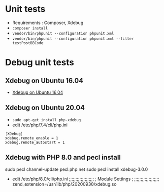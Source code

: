 # Unit tests
- Requirements : Composer, Xdebug
- `composer install`
- `vendor/bin/phpunit --configuration phpunit.xml`
- `vendor/bin/phpunit --configuration phpunit.xml --filter testPostBBCode`

# Debug unit tests
## Xdebug on Ubuntu 16.04 
- [Xdebug on Ubuntu 16.04](http://www.dieuwe.com/blog/xdebug-ubuntu-1604-php7)

## Xdebug on Ubuntu 20.04 
- `sudo apt-get install php-xdebug`
- edit /etc/php/7.4/cli/php.ini
```
[XDebug]
xdebug.remote_enable = 1
xdebug.remote_autostart = 1
```
## Xdebug with PHP 8.0 and pecl install
sudo pecl channel-update pecl.php.net
sudo pecl install xdebug-3.0.0 

- edit /etc/php/8.0/cli/php.ini
;;;;;;;;;;;;;;;;;;;
; Module Settings ;
;;;;;;;;;;;;;;;;;;;
zend_extension=/usr/lib/php/20200930/xdebug.so